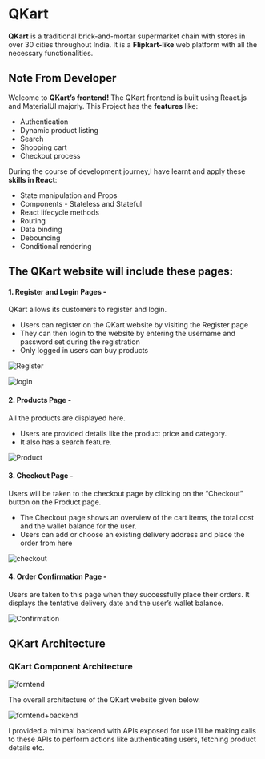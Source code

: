 
# QKart

**QKart** is a traditional brick-and-mortar supermarket chain with stores in over 30 cities throughout India. It is a **Flipkart-like** web platform with all the necessary functionalities.


## Note From Developer

Welcome to **QKart’s frontend!** The QKart frontend is built using React.js and MaterialUI majorly. This Project has the **features** like:

* Authentication
* Dynamic product listing
* Search
* Shopping cart
* Checkout process

During the course of development journey,I have learnt and apply these **skills in React**:

* State manipulation and Props
* Components - Stateless and Stateful
* React lifecycle methods
* Routing
* Data binding
* Debouncing
* Conditional rendering
## The QKart website will include these pages:

#### 1. Register and Login Pages - 
QKart allows its customers to register and login.

* Users can register on the QKart website by visiting the Register page
* They can then login to the website by entering the username and password set during the registration
* Only logged in users can buy products

![Register](https://drive.google.com/uc?export=view&id=1Z8WwLc8BUHCq1QQ_FRHt5uCsHXJvTNjY)

![login](https://drive.google.com/uc?export=view&id=1DrwZIyToC40ifpl2Dd4jNEL8zdJGE2Mu)

#### 2. Products Page - 
All the products are displayed here.

* Users are provided details like the product price and category.
* It also has a search feature.

![Product](https://drive.google.com/uc?export=view&id=1ott_7Rq9OIhG3SDBb3TfXaADA0RQOY_t)

#### 3. Checkout Page - 
Users will be taken to the checkout page by clicking on the “Checkout” button on the Product page.

* The Checkout page shows an overview of the cart items, the total cost and the wallet balance for the user.
* Users can add or choose an existing delivery address and place the order from here

![checkout](https://drive.google.com/uc?export=view&id=1_o2iFgLEpwiF8L6Fl80-rYR7_jt52u7L)

#### 4. Order Confirmation Page - 
Users are taken to this page when they successfully place their orders. It displays the tentative delivery date and the user’s wallet balance.

![Confirmation](https://drive.google.com/uc?export=view&id=1Bgk_hZ0sfFwO39nGoBoNCDEiBKlNYFSv)

## QKart Architecture
### QKart Component Architecture

![forntend](https://drive.google.com/uc?export=view&id=1Lek4bgEXt6EALGWD465Go-_h_7Qb4xRf)

The overall architecture of the QKart website given below. 

![forntend+backend](https://drive.google.com/uc?export=view&id=1yF-h6yr_qQdgCFu9CCz5Zvv-ERhxph_e)

I provided a minimal backend with APIs exposed for use
I'll be making calls to these APIs to perform actions like authenticating users, fetching product details etc.

